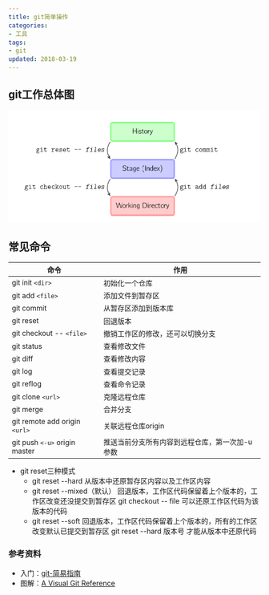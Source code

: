 ```yaml
---
title: git简单操作
categories:
- 工具
tags:
- git
updated: 2018-03-19
---
```


## git工作总体图

![](/assets/blog_images/git工作模式总图.png)

## 常见命令

|命令|作用|
|----|----|
|git init `<dir>`|初始化一个仓库|
|git add `<file>`|添加文件到暂存区|
|git commit|从暂存区添加到版本库|
|git reset|回退版本|
|git checkout -- `<file>`| 撤销工作区的修改，还可以切换分支|
|git status |查看修改文件|
|git diff|查看修改内容|
|git log|查看提交记录|
|git reflog |查看命令记录|
|git clone `<url>`|克隆远程仓库|
|git merge|合并分支|
|git remote add origin `<url>`|关联远程仓库origin|
|git push `<-u>` origin master|推送当前分支所有内容到远程仓库，第一次加-u参数|


- git reset三种模式
  + git reset --hard
   从版本中还原暂存区内容以及工作区内容
  + git reset --mixed（默认） 
   回退版本，工作区代码保留着上个版本的，工作区改变还没提交到暂存区
   git checkout -- file 可以还原工作区代码为该版本的代码 
  + git reset --soft
   回退版本，工作区代码保留着上个版本的，所有的工作区改变默认已提交到暂存区
   git reset --hard 版本号 才能从版本中还原代码

### 参考资料
+ 入门：[git-简易指南](http://rogerdudler.github.io/git-guide/index.zh.html)
+ 图解：[A Visual Git Reference](http://marklodato.github.io/visual-git-guide/index-en.html)



